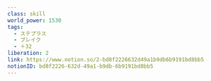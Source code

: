 ```yaml
---
class: skill
world_power: 1530
tags:
  - ステプラス
  - ブレイク
  - ＋32
liberation: 2
link: https://www.notion.so/2-bd8f2226632d49a1b9db6b9191bd8bb5
notionID: bd8f2226-632d-49a1-b9db-6b9191bd8bb5
---
```

